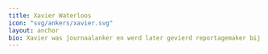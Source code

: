 ```yaml
---
title: Xavier Waterloos
icon: "svg/ankers/xavier.svg"
layout: anchor
bio: Xavier was journaalanker en werd later gevierd reportagemaker bij Panorama.
---
```

